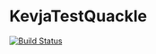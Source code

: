 # KevjaTestQuackle

[![Build Status](https://github.com/kozse/KevjaTestQuackle.jl/actions/workflows/CI.yml/badge.svg?branch=master)](https://github.com/kozse/KevjaTestQuackle.jl/actions/workflows/CI.yml?query=branch%3Amaster)
